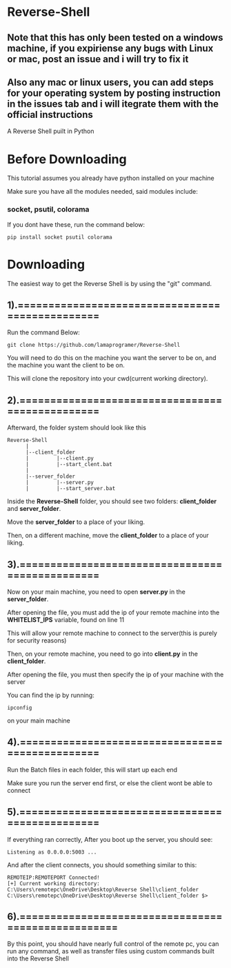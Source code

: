 # Reverse-Shell
## Note that this has only been tested on a windows machine, if you expiriense any bugs with Linux or mac, post an issue and i will try to fix it

## Also any mac or linux users, you can add steps for your operating system by posting instruction in the issues tab and i will itegrate them with the official instructions

A Reverse Shell puilt in Python

# Before Downloading
This tutorial assumes you already have python installed on your machine

Make sure you have all the modules needed, said modules include:

### socket, psutil, colorama

If you dont have these, run the command below:
```
pip install socket psutil colorama
```

# Downloading

The easiest way to get the Reverse Shell is by using the "git" command.

## 1).================================================
Run the command Below:
```
git clone https://github.com/lamaprogramer/Reverse-Shell
```
You will need to do this on the machine you want the server to be on, and the machine you want the client to be on.

This will clone the repository into your cwd(current working directory).

## 2).================================================
Afterward, the folder system should look like this
```
Reverse-Shell
      |
      |--client_folder
      |         |--client.py
      |         |--start_clent.bat
      |
      |--server_folder
      |         |--server.py
      |         |--start_server.bat
```
Inside the **Reverse-Shell** folder, you should see two folders: **client_folder** and **server_folder**.

Move the **server_folder** to a place of your liking.

Then, on a different machine, move the **client_folder** to a place of your liking.

## 3).================================================
Now on your main machine, you need to open **server.py** in the **server_folder**.

After opening the file, you must add the ip of your remote machine into the **WHITELIST_IPS** variable, found on line 11

This will allow your remote machine to connect to the server(this is purely for security reasons)



Then, on your remote machine, you need to go into **client.py** in the **client_folder**.

After opening the file, you must then specify the ip of your machine with the server

You can find the ip by running:
```
ipconfig
```
on your main machine

## 4).================================================
Run the Batch files in each folder, this will start up each end

Make sure you run the server end first, or else the client wont be able to connect

## 5).================================================
If everything ran correctly, After you boot up the server, you should see:
```
Listening as 0.0.0.0:5003 ...
```
And after the client connects, you should something similar to this:
```
REMOTEIP:REMOTEPORT Connected!
[+] Current working directory: C:\Users\remotepc\OneDrive\Desktop\Reverse Shell\client_folder
C:\Users\remotepc\OneDrive\Desktop\Reverse Shell\client_folder $>
```

## 6).===================================================
By this point, you should have nearly full control of the remote pc, you can run any command, as well as transfer files using custom commands built into the Reverse Shell
